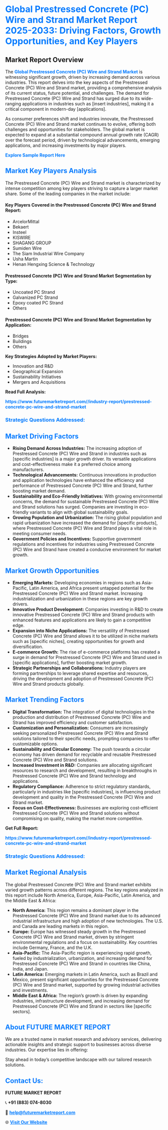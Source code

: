 <h1 style="color: #007BFF;">Global Prestressed Concrete (PC) Wire and Strand Market Report 2025-2033: Driving Factors, Growth Opportunities, and Key Players</h1>

<section id="overview">
<h2>Market Report Overview</h2>
<p>The <a href="https://www.futuremarketreport.com//industry-report/prestressed-concrete-pc-wire-and-strand-market" style="color: #007BFF; text-decoration: none;"><strong>Global Prestressed Concrete (PC) Wire and Strand Market</strong></a> is witnessing significant growth, driven by increasing demand across various industries. This report delves into the key aspects of the Prestressed Concrete (PC) Wire and Strand market, providing a comprehensive analysis of its current status, future potential, and challenges. The demand for Prestressed Concrete (PC) Wire and Strand has surged due to its wide-ranging applications in industries such as [insert industries], making it a critical component in modern-day [applications].</p>
<p>As consumer preferences shift and industries innovate, the Prestressed Concrete (PC) Wire and Strand market continues to evolve, offering both challenges and opportunities for stakeholders. The global market is expected to expand at a substantial compound annual growth rate (CAGR) over the forecast period, driven by technological advancements, emerging applications, and increasing investments by major players.</p>
</section>

<section id="overview">
<p><a href="https://www.futuremarketreport.com//request-sample/reportId=58099" style="color: #007BFF; text-decoration: none;"><strong>Explore Sample Report Here</strong></a></p>
</section>

<section id="key-players">
<h2 style="color: #007BFF;">Market Key Players Analysis</h2>
<p>The Prestressed Concrete (PC) Wire and Strand market is characterized by intense competition among key players striving to capture a larger market share. Some of the leading companies in the market include:</p>
<h4>Key Players Covered in the Prestressed Concrete (PC) Wire and Strand Report:</h4>
<ul><li>ArcelorMittal</li><li>Bekaert</li><li>Insteel</li><li>KISWIRE</li><li>SHAGANG GROUP</li><li>Sumiden Wire</li><li>The Siam Industrial Wire Company</li><li>Usha Martin</li><li>Henan Hengxing Science &amp; Technology</li></ul>
<h4>Prestressed Concrete (PC) Wire and Strand Market Segmentation by Type:</h4>
<ul><li>Uncoated PC Strand</li><li>Galvanized PC Strand</li><li>Epoxy coated PC Strand</li><li>Others</li></ul>

<h4>Prestressed Concrete (PC) Wire and Strand Market Segmentation by Application:</h4>
<ul><li>Bridges</li><li>Buildings</li><li>Others</li></ul>
<p><strong>Key Strategies Adopted by Market Players:</strong></p>
<ul>
<li>Innovation and R&D</li>
<li>Geographical Expansion</li>
<li>Sustainability Initiatives</li>
<li>Mergers and Acquisitions</li>
</ul>
</section>

<section>
<p><strong>Read Full Analysis: </strong></p><a href="https://www.futuremarketreport.com//industry-report/prestressed-concrete-pc-wire-and-strand-market" style="color: #007BFF; text-decoration: none;"><strong>https://www.futuremarketreport.com//industry-report/prestressed-concrete-pc-wire-and-strand-market</strong></a>
<h3 style="color: #007BFF;">Strategic Questions Addressed:</h3>
</section>

<section id="driving-factors">
<h2 style="color: #007BFF;">Market Driving Factors</h2>
<ul>
<li><strong>Rising Demand Across Industries:</strong> The increasing adoption of Prestressed Concrete (PC) Wire and Strand in industries such as [specific industries] is a major growth driver. Its versatile applications and cost-effectiveness make it a preferred choice among manufacturers.</li>
<li><strong>Technological Advancements:</strong> Continuous innovations in production and application technologies have enhanced the efficiency and performance of Prestressed Concrete (PC) Wire and Strand, further boosting market demand.</li>
<li><strong>Sustainability and Eco-Friendly Initiatives:</strong> With growing environmental concerns, the demand for sustainable Prestressed Concrete (PC) Wire and Strand solutions has surged. Companies are investing in eco-friendly variants to align with global sustainability goals.</li>
<li><strong>Growing Population and Urbanization:</strong> The rising global population and rapid urbanization have increased the demand for [specific products], where Prestressed Concrete (PC) Wire and Strand plays a vital role in meeting consumer needs.</li>
<li><strong>Government Policies and Incentives:</strong> Supportive government regulations and incentives for industries using Prestressed Concrete (PC) Wire and Strand have created a conducive environment for market growth.</li>
</ul>
</section>

<section id="growth-opportunities">
<h2 style="color: #007BFF;">Market Growth Opportunities</h2>
<ul>
<li><strong>Emerging Markets:</strong> Developing economies in regions such as Asia-Pacific, Latin America, and Africa present untapped potential for the Prestressed Concrete (PC) Wire and Strand market. Increasing industrialization and urbanization in these regions are key growth drivers.</li>
<li><strong>Innovative Product Development:</strong> Companies investing in R&D to create innovative Prestressed Concrete (PC) Wire and Strand products with enhanced features and applications are likely to gain a competitive edge.</li>
<li><strong>Expansion into Niche Applications:</strong> The versatility of Prestressed Concrete (PC) Wire and Strand allows it to be utilized in niche markets such as [specific niches], creating opportunities for growth and diversification.</li>
<li><strong>E-commerce Growth:</strong> The rise of e-commerce platforms has created a surge in demand for Prestressed Concrete (PC) Wire and Strand used in [specific applications], further boosting market growth.</li>
<li><strong>Strategic Partnerships and Collaborations:</strong> Industry players are forming partnerships to leverage shared expertise and resources, driving the development and adoption of Prestressed Concrete (PC) Wire and Strand products globally.</li>
</ul>
</section>

<section id="trending-factors">
<h2 style="color: #007BFF;">Market Trending Factors</h2>
<ul>
<li><strong>Digital Transformation:</strong> The integration of digital technologies in the production and distribution of Prestressed Concrete (PC) Wire and Strand has improved efficiency and customer satisfaction.</li>
<li><strong>Customization and Personalization:</strong> Consumers are increasingly seeking personalized Prestressed Concrete (PC) Wire and Strand solutions tailored to their specific needs, prompting companies to offer customizable options.</li>
<li><strong>Sustainability and Circular Economy:</strong> The push towards a circular economy has driven demand for recyclable and reusable Prestressed Concrete (PC) Wire and Strand solutions.</li>
<li><strong>Increased Investment in R&D:</strong> Companies are allocating significant resources to research and development, resulting in breakthroughs in Prestressed Concrete (PC) Wire and Strand technology and applications.</li>
<li><strong>Regulatory Compliance:</strong> Adherence to strict regulatory standards, particularly in industries like [specific industries], is influencing product development and quality in the Prestressed Concrete (PC) Wire and Strand market.</li>
<li><strong>Focus on Cost-Effectiveness:</strong> Businesses are exploring cost-efficient Prestressed Concrete (PC) Wire and Strand solutions without compromising on quality, making the market more competitive.</li>
</ul>
</section>

<section>
<p><strong>Get Full Report: </strong></p><a href="https://www.futuremarketreport.com//industry-report/prestressed-concrete-pc-wire-and-strand-market" style="color: #007BFF; text-decoration: none;"><strong>https://www.futuremarketreport.com//industry-report/prestressed-concrete-pc-wire-and-strand-market</strong></a>
<h3 style="color: #007BFF;">Strategic Questions Addressed:</h3>
</section>


<section id="regional-analysis">
<h2 style="color: #007BFF;">Market Regional Analysis</h2>
<p>The global Prestressed Concrete (PC) Wire and Strand market exhibits varied growth patterns across different regions. The key regions analyzed in this report include North America, Europe, Asia-Pacific, Latin America, and the Middle East & Africa:</p>
<ul>
<li><strong>North America:</strong> This region remains a dominant player in the Prestressed Concrete (PC) Wire and Strand market due to its advanced industrial infrastructure and high adoption of new technologies. The U.S. and Canada are leading markets in this region.</li>
<li><strong>Europe:</strong> Europe has witnessed steady growth in the Prestressed Concrete (PC) Wire and Strand market, driven by stringent environmental regulations and a focus on sustainability. Key countries include Germany, France, and the U.K.</li>
<li><strong>Asia-Pacific:</strong> The Asia-Pacific region is experiencing rapid growth, fueled by industrialization, urbanization, and increasing demand for Prestressed Concrete (PC) Wire and Strand in countries like China, India, and Japan.</li>
<li><strong>Latin America:</strong> Emerging markets in Latin America, such as Brazil and Mexico, present significant opportunities for the Prestressed Concrete (PC) Wire and Strand market, supported by growing industrial activities and investments.</li>
<li><strong>Middle East & Africa:</strong> The region’s growth is driven by expanding industries, infrastructure development, and increasing demand for Prestressed Concrete (PC) Wire and Strand in sectors like [specific sectors].</li>
</ul>
</section>

<footer>
<h2 style="color: #007BFF;">About FUTURE MARKET REPORT</h2>
<p>We are a trusted name in market research and advisory services, delivering actionable insights and strategic support to businesses across diverse industries. Our expertise lies in offering:</p>

<p>Stay ahead in today’s competitive landscape with our tailored research solutions.</p>

<h2 style="color: #007BFF;">Contact Us:</h2>
<p><strong>FUTURE MARKET REPORT</strong></p>
<p>📞 <strong>+91 (883) 074-8030</strong></p>
<p>📧 <strong><a href="mailto:help@futuremarketreport.com" style="color: #007BFF;">help@futuremarketreport.com</a></strong></p>
<p>🌐 <strong><a href="https://www.futuremarketreport.com/" style="color: #007BFF;">Visit Our Website</a></strong></p>
</footer>